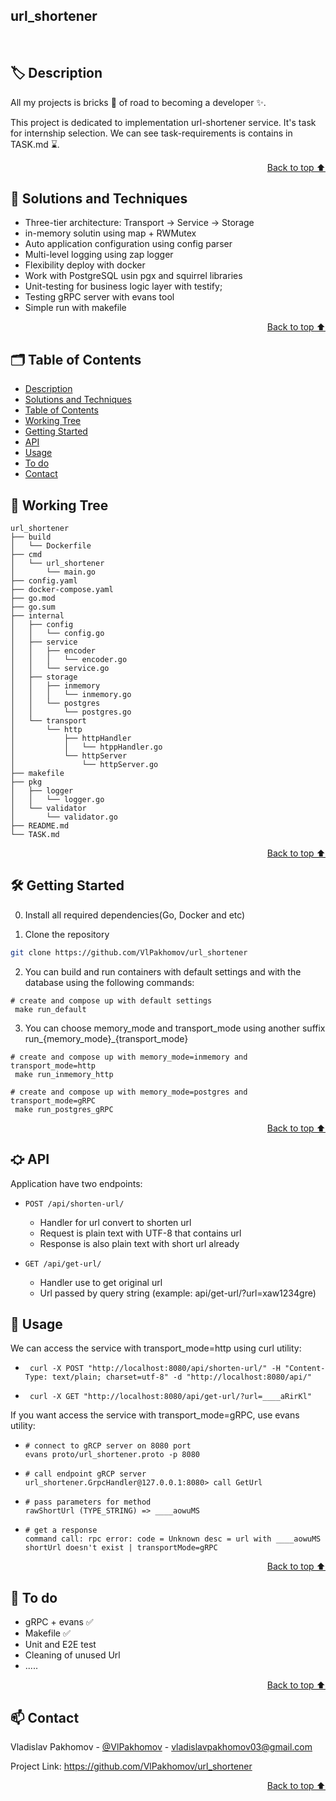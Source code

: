 ## url_shortener

<br/>

## 🏷️ Description

All my projects is bricks 🧱 of road to becoming a developer ✨.

This project is dedicated to implementation url-shortener service. It's task for internship selection. We can see task-requirements is contains in TASK.md ⌛.

<p align="right"><a href="#url_shortener">Back to top ⬆️</a></p>

## 🎯 Solutions and Techniques

- Three-tier architecture: Transport -> Service -> Storage
- in-memory solutin using map + RWMutex 
- Auto application configuration using config parser
- Multi-level logging using zap logger
- Flexibility deploy with docker  
- Work with PostgreSQL usin pgx and squirrel libraries
- Unit-testing for business logic layer with testify;
- Testing gRPC server with evans tool 
- Simple run with makefile

<p align="right"><a href="#url_shortener">Back to top ⬆️</a></p>


## 🗂️ Table of Contents 
- [Description](#️-description)
- [Solutions and Techniques](#-solutions-and-techniques)
- [Table of Contents](#️-table-of-contents)
- [Working Tree](#-working-tree)
- [Getting Started](#️--getting-started)
- [API](#-api)
- [Usage](#-usage)
- [To do](#-to-do)
- [Contact](#-contact)

## 🌿 Working Tree
```
url_shortener
├── build
│   └── Dockerfile
├── cmd
│   └── url_shortener
│       └── main.go
├── config.yaml
├── docker-compose.yaml
├── go.mod
├── go.sum
├── internal
│   ├── config
│   │   └── config.go
│   ├── service
│   │   ├── encoder
│   │   │   └── encoder.go
│   │   └── service.go
│   ├── storage
│   │   ├── inmemory
│   │   │   └── inmemory.go
│   │   └── postgres
│   │       └── postgres.go
│   └── transport
│       └── http
│           ├── httpHandler
│           │   └── htppHandler.go
│           └── httpServer
│               └── httpServer.go
├── makefile
├── pkg
│   ├── logger
│   │   └── logger.go
│   └── validator
│       └── validator.go
├── README.md
└── TASK.md
```

<p align="right"><a href="#url_shortener">Back to top ⬆️</a></p>


## 🛠️  Getting Started

0. Install all required dependencies(Go, Docker and etc)

1. Clone the repository  

```bash
git clone https://github.com/VlPakhomov/url_shortener
```   

2. You can build and run containers with default settings and with the database using the following commands:
```
# create and compose up with default settings
 make run_default
```

3. You can choose memory_mode and transport_mode using another suffix run_{memory_mode}_{transport_mode} 

```
# create and compose up with memory_mode=inmemory and transport_mode=http 
 make run_inmemory_http
``` 

```
# create and compose up with memory_mode=postgres and transport_mode=gRPC 
 make run_postgres_gRPC
```

<p align="right"><a href="#url_shortener">Back to top ⬆️</a></p>

## ⛮ API

Application have two endpoints: 

- `POST /api/shorten-url/`
    - Handler for url convert to shorten url 
    - Request is plain text with UTF-8 that contains url
    - Response is also plain text with short url already

- `GET /api/get-url/`
  - Handler use to get original url 
  - Url passed by query string (example: api/get-url/?url=xaw1234gre)

## 🧩 Usage

We can access the service with transport_mode=http using curl utility:
 - ```
    curl -X POST "http://localhost:8080/api/shorten-url/" -H "Content-Type: text/plain; charset=utf-8" -d "http://localhost:8080/api/" 
    ```
 - ```
    curl -X GET "http://localhost:8080/api/get-url/?url=____aRirKl" 
    ```

If you want access the service with transport_mode=gRPC,  use evans utility: 

- ```
  # connect to gRCP server on 8080 port
  evans proto/url_shortener.proto -p 8080 
  ``` 

- ```
  # call endpoint gRCP server 
  url_shortener.GrpcHandler@127.0.0.1:8080> call GetUrl
  ``` 

- ```
  # pass parameters for method 
  rawShortUrl (TYPE_STRING) => ____aowuMS
  ``` 

- ```
  # get a response 
  command call: rpc error: code = Unknown desc = url with ____aowuMS shortUrl doesn't exist | transportMode=gRPC
  ``` 

<p align="right"><a href="#url_shortener">Back to top ⬆️</a></p>

## 📌 To do 

- gRPC + evans ✅
- Makefile ✅
- Unit and E2E test 
- Сleaning of unused Url
- .....

<p align="right"><a href="#url_shortener">Back to top ⬆️</a></p>



## 📫 Contact  

Vladislav Pakhomov - [@VlPakhomov](https://t.me/VlPakhomov) - [vladislavpakhomov03@gmail.com](mailto:vladislavpakhomov03@gmail.com)

Project Link: https://github.com/VlPakhomov/url_shortener

<p align="right"><a href="#url_shortener">Back to top ⬆️</a></p>


